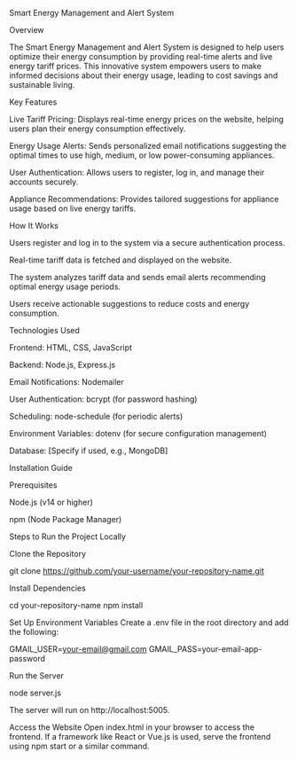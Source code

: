 Smart Energy Management and Alert System

Overview

The Smart Energy Management and Alert System is designed to help users optimize their energy consumption by providing real-time alerts and live energy tariff prices. This innovative system empowers users to make informed decisions about their energy usage, leading to cost savings and sustainable living.

Key Features

Live Tariff Pricing: Displays real-time energy prices on the website, helping users plan their energy consumption effectively.

Energy Usage Alerts: Sends personalized email notifications suggesting the optimal times to use high, medium, or low power-consuming appliances.

User Authentication: Allows users to register, log in, and manage their accounts securely.

Appliance Recommendations: Provides tailored suggestions for appliance usage based on live energy tariffs.

How It Works

Users register and log in to the system via a secure authentication process.

Real-time tariff data is fetched and displayed on the website.

The system analyzes tariff data and sends email alerts recommending optimal energy usage periods.

Users receive actionable suggestions to reduce costs and energy consumption.

Technologies Used

Frontend: HTML, CSS, JavaScript

Backend: Node.js, Express.js

Email Notifications: Nodemailer

User Authentication: bcrypt (for password hashing)

Scheduling: node-schedule (for periodic alerts)

Environment Variables: dotenv (for secure configuration management)

Database: [Specify if used, e.g., MongoDB]

Installation Guide

Prerequisites

Node.js (v14 or higher)

npm (Node Package Manager)

Steps to Run the Project Locally

Clone the Repository

git clone https://github.com/your-username/your-repository-name.git

Install Dependencies

cd your-repository-name
npm install

Set Up Environment Variables
Create a .env file in the root directory and add the following:

GMAIL_USER=your-email@gmail.com
GMAIL_PASS=your-email-app-password

Run the Server

node server.js

The server will run on http://localhost:5005.

Access the Website
Open index.html in your browser to access the frontend. If a framework like React or Vue.js is used, serve the frontend using npm start or a similar command.
